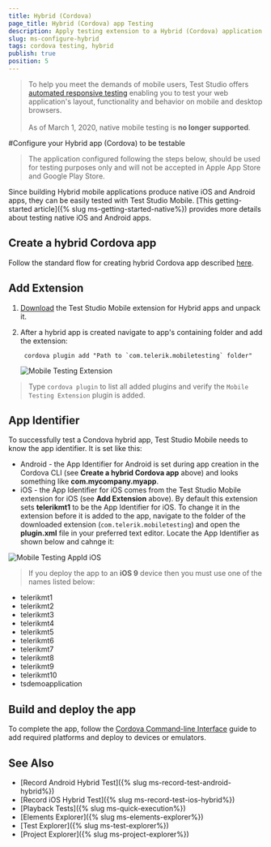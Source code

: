 ```yaml
---
title: Hybrid (Cordova)
page_title: Hybrid (Cordova) app Testing
description: Apply testing extension to a Hybrid (Cordova) application.
slug: ms-configure-hybrid
tags: cordova testing, hybrid
publish: true
position: 5
---
```


> To help you meet the demands of mobile users, Test Studio offers <a href="https://www.telerik.com/teststudio/automated-website-responsive-testing" target="_blank">automated responsive testing</a> enabling you to test your web application's layout, functionality and behavior on mobile and desktop browsers.
><br>
><br>
> As of March 1, 2020, native mobile testing is __no longer supported__.

#Configure your Hybrid app (Cordova) to be testable

  > The application configured following the steps below, should be used for testing purposes only and will not be accepted in Apple App Store and Google Play Store. 

Since building Hybrid mobile applications produce native iOS and Android apps, they can be easily tested with Test Studio Mobile. [This getting-started article]({% slug ms-getting-started-native%}) provides more details about testing native iOS and Android apps.


## Create a hybrid Cordova app

Follow the standard flow for creating hybrid Cordova app described [here][1].

## Add Extension

1. [Download](/samples/MobileTestingExtension_Hybrid.rar) the Test Studio Mobile extension for Hybrid apps and unpack it.
2. After a hybrid app is created navigate to app's containing folder and add the extension:

		cordova plugin add "Path to `com.telerik.mobiletesting` folder"

	![Mobile Testing Extension](/img/test-studio-mobile/configure-your-app/configure-hybrid/mobile-testing-extension.png)

 > Type `cordova plugin` to list all added plugins and verify the `Mobile Testing Extension` plugin is added.

## App Identifier

To successfully test a Condova hybrid app, Test Studio Mobile needs to know the app identifier. It is set like this:

* Android - the App Identifier for Android is set during app creation in the Cordova CLI (see **Create a hybrid Cordova app** above) and looks something like **com.mycompany.myapp**.
* iOS - the App Identifier for iOS comes from the Test Studio Mobile extension for iOS (see **Add Extension** above). By default this extension sets **telerikmt1** to be the App Identifier for iOS. To change it in the extension before it is added to the app, navigate to the folder of the downloaded extension (`com.telerik.mobiletesting`) and open the **plugin.xml** file in your preferred text editor. Locate the App Identifier as shown below and cahnge it:

![Mobile Testing AppId iOS](/img/test-studio-mobile/configure-your-app/configure-hybrid/pluginxml-ios.png)

 > If you deploy the app to an **iOS 9** device then you must use one of the names listed below:
* telerikmt1
* telerikmt2
* telerikmt3
* telerikmt4
* telerikmt5
* telerikmt6
* telerikmt7
* telerikmt8
* telerikmt9
* telerikmt10
* tsdemoapplication

## Build and deploy the app

To complete the app, follow the [Cordova Command-line Interface][1] guide to add required platforms and deploy to devices or emulators.

See Also
--------

+ [Record Android Hybrid Test]({% slug ms-record-test-android-hybrid%})
+ [Record iOS Hybrid Test]({% slug ms-record-test-ios-hybrid%})
+ [Playback Tests]({% slug ms-quick-execution%})
+ [Elements Explorer]({% slug ms-elements-explorer%})
+ [Test Explorer]({% slug ms-test-explorer%})
+ [Project Explorer]({% slug ms-project-explorer%})

[1]: https://cordova.apache.org/docs/en/latest/guide/cli/index.html